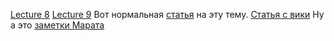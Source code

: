 [Lecture 8](https://youtu.be/RY3FMYHEWQY?si=abCQYRvCW0XuAeR9)
[Lecture 9]()
Вот нормальная [статья](https://habr.com/ru/companies/wunderfund/articles/334568/) на эту тему. 
[Статья с вики](https://neerc.ifmo.ru/wiki/index.php?title=%D0%9F%D0%BE%D1%80%D0%BE%D0%B6%D0%B4%D0%B0%D1%8E%D1%89%D0%B8%D0%B5_%D0%BC%D0%BE%D0%B4%D0%B5%D0%BB%D0%B8)
Ну а это [заметки Марата](https://miro.com/app/board/uXjVNIK5nt0=/?share_link_id=497779102795)
